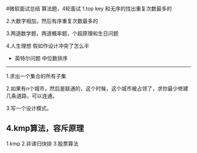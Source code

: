 #微软面试总结
算法题，4轮面试
1.top key  和无序的找出重复次数最多的

2.大数字相加，然后有序重复次数最多的

3.两道数学题，两道概率题，个超原理和生日问题

4.人生理想
假如作设计冲突了怎么半

- 英特尔问题
中位数排序

--------------------------------------------------------------------
1.求出一个集合的所有子集

2.如果有n个城市，然后是联通的，这个时候，这个城市被占领了，求你最少修建几条道路，可以连通。

3.写一个设计模式。

4.kmp算法，容斥原理
---------------------------------------------
1.kmp
2.非递归快排
3.股票算法
